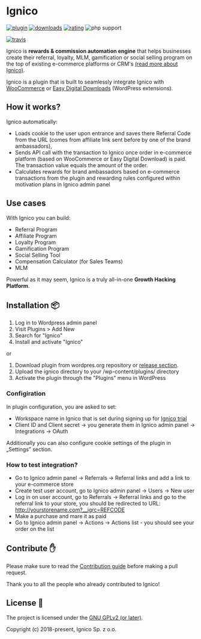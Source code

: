 # Ignico

[![plugin](https://img.shields.io/wordpress/plugin/v/ignico.svg)](https://wordpress.org/plugins/ignico/) [![downloads](https://img.shields.io/wordpress/plugin/dt/ignico.svg)](https://wordpress.org/plugins/ignico/advanced/) [![rating](https://img.shields.io/wordpress/plugin/r/ignico.svg)](https://wordpress.org/support/plugin/ignico/reviews/) ![php support](https://img.shields.io/badge/php%20support-5.6%2C%207.0%2C%207.1%2C%207.2-8892BF.svg)

[![travis](https://img.shields.io/travis/ignicoapp/ignico-wordpress.svg)](https://travis-ci.org/ignicoapp/ignico-wordpress/)

Ignico is **rewards & commission automation engine** that helps businesses create their referral, loyalty, MLM, gamification or social selling program on the top of existing e-commerce platforms or CRM's [(read more about Ignico)](http://igni.co/).

Ignico is a plugin that is built to seamlessly integrate Ignico with [WooCommerce](https://woocommerce.com/) or [Easy Digital Downloads](https://easydigitaldownloads.com/) (WordPress extensions).

## How it works?

Ignico automatically:

* Loads cookie to the user upon entrance and saves there Referral Code from the URL (comes from affiliate link sent before by one of the brand ambassadors),
* Sends API call with the transaction to Ignico once order in e-commerce platform (based on WooCommerce or Easy Digital Download) is paid. The transaction value equals the amount of the order.
* Calculates rewards for brand ambassadors based on e-commerce transactions from the plugin and rewarding rules configured within motivation plans in Ignico admin panel

## Use cases

With Ignico you can build:

* Referral Program
* Affiliate Program
* Loyalty Program
* Gamification Program
* Social Selling Tool
* Compensation Calculator (for Sales Teams)
* MLM

Powerful as it may seem, Ignico is a truly all-in-one **Growth Hacking Platform**.

## Installation :package:
1. Log in to Wordpress admin panel
2. Visit Plugins > Add New
3. Search for "Ignico"
4. Install and activate "Ignico"

or

1. Download plugin from wordpres.org repository or [release section](https://github.com/ignicoapp/ignico-wordpress/releases/latest).
2. Upload the ignico directory to your /wp-content/plugins/ directory
3. Activate the plugin through the "Plugins" menu in WordPress

### Configiration ###

In plugin configuration, you are asked to set:

* Workspace name in Ignico that is set during signing up for [Ignico trial](http://igni.co)
* Client ID and Client secret -> you generate them in Ignico admin panel -> Integrations -> OAuth

Additionally you can also configure cookie settings of the plugin in „Settings” section.

### How to test integration? ###

* Go to Ignico admin panel -> Referrals -> Referral links and add a link to your e-commerce store
* Create test user account, go to Ignico admin panel -> Users -> New user
* Log in on user account, go to Referrals -> Referral links and go to the referral link to your store, you should be redirected to URL: http://yourstorename.com?__igrc=REFCODE
* Make a purchase and mare it as paid
* Go to Ignico admin panel -> Actions -> Actions list - you should see your order on the list

## Contribute :hand:
Please make sure to read the [Contribution guide](https://github.com/ignicoapp/ignico-wordpress/blob/master/CONTRIBUTING.md) before making a pull request.

Thank you to all the people who already contributed to Ignico!

## License :book:
The project is licensed under the [GNU GPLv2 (or later)](https://github.com/ignicoapp/ignico-wordpress/blob/master/LICENSE).

Copyright (c) 2018-present, Ignico Sp. z o.o.
